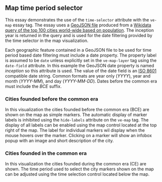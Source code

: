 <param ve-config
       title="Map time period selector example"
       banner="https://upload.wikimedia.org/wikipedia/commons/thumb/6/6a/North_of_tehran.jpg/1280px-North_of_tehran.jpg"
       layout="vtl"
       author="Ron">


## Map time period selector

<param ve-map basemap="Esri_WorldPhysical" center="0,50">

This essay demonstrates the use of the `time-selector` attribute with the `ve-map` essay tag.  The essay uses a [GeoJSON file](https://github.com/JSTOR-Labs/visual-essays/blob/master/docs/geojson/cities.json) produced from a [Wikidata query of the top 100 cities world-wide based on population](https://w.wiki/Y9B).  The inception year is returned in the query and is used for the date filtering provided by the time selector in the map visualization.

Each geographic feature contained in a GeoJSON file to be used for time period based date filtering must include a date property.  The property label is assumed to be `date` unless explicitly set in the `ve-map-layer` tag using the `date-field` attribute.  In this example the GeoJSON date property is named _inception_ so this attribute is used.  The value of the date field is an [ISO 8601](https://en.wikipedia.org/wiki/ISO_8601) compatible date string.  Common formats are year only (_YYYY_), year and month (_YYYY-MM_), and day (_YYYY-MM-DD_).  Dates before the common era must include the _BCE_ suffix.

### Cities founded before the common era

<param ve-map time-selector="7300 BCE:0" basemap="Esri_WorldPhysical" center="25,50" zoom="3.5" hide-labels>
<param ve-map-layer geojson active url="geojson/cities.json" date-field="inception" title="Cities">

In this visualization the cities founded before the common era (BCE) are shown on the map as simple markers.  The automatic display of marker labels is inhibited using the `hide-labels` attribute on the `ve-map` tag.  The display of all labels can be enabled using the map control located at the top right of the map.  The label for individual markers wil display when the mouse hovers over the marker.  Clicking on a marker will show an infobox popup with an image and short description of the city.

### Cities founded in the common era

<param ve-map time-selector="0:2020" hide-labels>
<param ve-map-layer geojson active url="geojson/cities.json" date-field="inception" title="Cities">

In this visualization the cities founded during the common era (CE) are shown.  The time period used to select the city markers shown on the map can be adjusted using the time selection control located below the map. 
